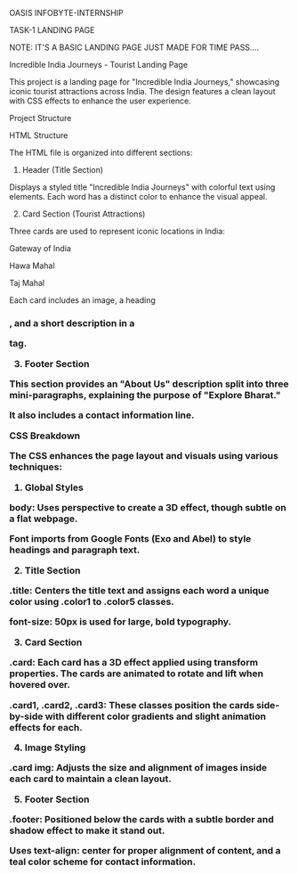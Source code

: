 OASIS INFOBYTE-INTERNSHIP

TASK-1 LANDING PAGE 

NOTE: IT'S A BASIC LANDING PAGE JUST MADE FOR TIME PASS....

Incredible India Journeys - Tourist Landing Page

This project is a landing page for "Incredible India Journeys," showcasing iconic tourist attractions across India. The design features a clean layout with CSS effects to enhance the user experience.

Project Structure

HTML Structure

The HTML file is organized into different sections:

1. Header (Title Section)

Displays a styled title "Incredible India Journeys" with colorful text using <span> elements. Each word has a distinct color to enhance the visual appeal.



2. Card Section (Tourist Attractions)

Three cards are used to represent iconic locations in India:

Gateway of India

Hawa Mahal

Taj Mahal


Each card includes an image, a heading <h3>, and a short description in a <p> tag.



3. Footer Section

This section provides an "About Us" description split into three mini-paragraphs, explaining the purpose of "Explore Bharat."

It also includes a contact information line.




CSS Breakdown

The CSS enhances the page layout and visuals using various techniques:

1. Global Styles

body: Uses perspective to create a 3D effect, though subtle on a flat webpage.

Font imports from Google Fonts (Exo and Abel) to style headings and paragraph text.



2. Title Section

.title: Centers the title text and assigns each word a unique color using .color1 to .color5 classes.

font-size: 50px is used for large, bold typography.



3. Card Section

.card: Each card has a 3D effect applied using transform properties. The cards are animated to rotate and lift when hovered over.

.card1, .card2, .card3: These classes position the cards side-by-side with different color gradients and slight animation effects for each.



4. Image Styling

.card img: Adjusts the size and alignment of images inside each card to maintain a clean layout.



5. Footer Section

.footer: Positioned below the cards with a subtle border and shadow effect to make it stand out.

Uses text-align: center for proper alignment of content, and a teal color scheme for contact information.